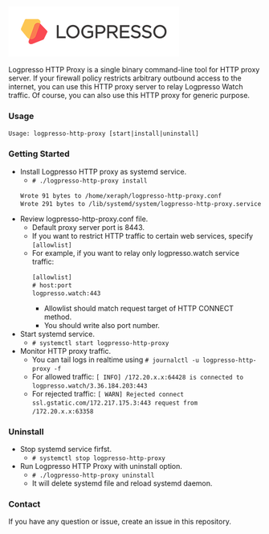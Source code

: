 ![Logpresso Logo](logo.png)

Logpresso HTTP Proxy is a single binary command-line tool for HTTP proxy server. If your firewall policy restricts arbitrary outbound access to the internet, you can use this HTTP proxy server to relay Logpresso Watch traffic. Of course, you can also use this HTTP proxy for generic purpose.

### Usage
```
Usage: logpresso-http-proxy [start|install|uninstall]
```

### Getting Started
* Install Logpresso HTTP proxy as systemd service.
  * `# ./logpresso-http-proxy install`
  ```
  Wrote 91 bytes to /home/xeraph/logpresso-http-proxy.conf
  Wrote 291 bytes to /lib/systemd/system/logpresso-http-proxy.service
  ```
* Review logpresso-http-proxy.conf file.
  * Default proxy server port is 8443.
  * If you want to restrict HTTP traffic to certain web services, specify `[allowlist]`
  * For example, if you want to relay only logpresso.watch service traffic:
    ```
    [allowlist]
    # host:port
    logpresso.watch:443
    ```
    * Allowlist should match request target of HTTP CONNECT method.
    * You should write also port number.
* Start systemd service.
  * `# systemctl start logpresso-http-proxy`
* Monitor HTTP proxy traffic.
  * You can tail logs in realtime using `# journalctl -u logpresso-http-proxy -f`
  * For allowed traffic: `[ INFO] /172.20.x.x:64428 is connected to logpresso.watch/3.36.184.203:443`
  * For rejected traffic: `[ WARN] Rejected connect ssl.gstatic.com/172.217.175.3:443 request from /172.20.x.x:63358`

### Uninstall
* Stop systemd service firfst.
  * `# systemctl stop logpresso-http-proxy`
* Run Logpresso HTTP Proxy with uninstall option.
  * `# ./logpresso-http-proxy uninstall`
  * It will delete systemd file and reload systemd daemon.

  
### Contact
If you have any question or issue, create an issue in this repository.
